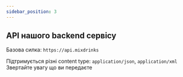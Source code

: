 ```yaml
---
sidebar_position: 3
---
```


## API нашого backend сервісу

Базова силка: `https://api.mixdrinks`

Підтримується різні content type: `application/json`, `application/xml`
Звертайте увагу що ви передаєте